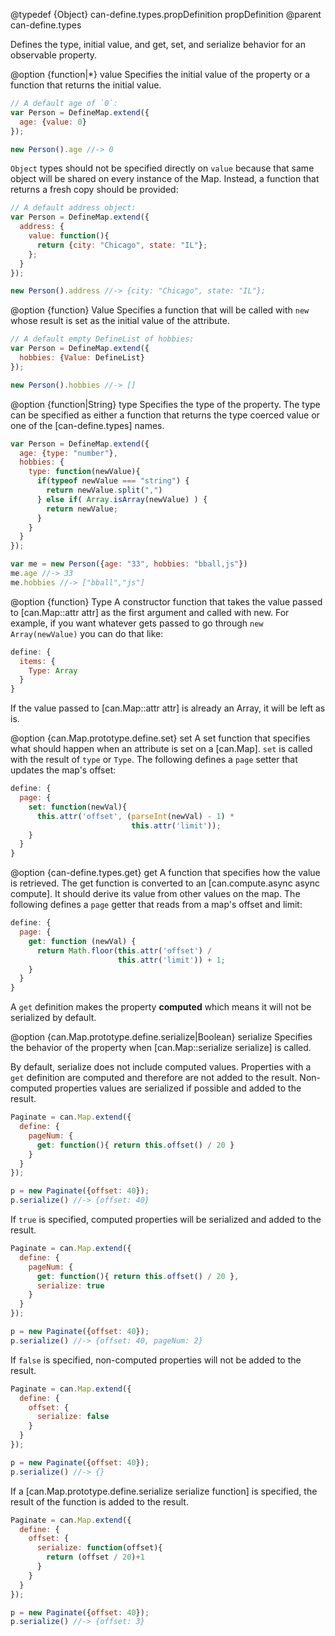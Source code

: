 @typedef {Object} can-define.types.propDefinition propDefinition
@parent can-define.types

Defines the type, initial value, and get, set, and serialize behavior for an
observable property.

@option {function|*} value Specifies the initial value of the property or
a function that returns the initial value.

```js
// A default age of `0`:
var Person = DefineMap.extend({
  age: {value: 0}    
});

new Person().age //-> 0
```

`Object` types should not be specified directly on `value` because that same object will
be shared on every instance of the Map.  Instead, a function that returns a fresh copy should be provided:

```js
// A default address object:
var Person = DefineMap.extend({
  address: {
    value: function(){
      return {city: "Chicago", state: "IL"};
    };
  }    
});

new Person().address //-> {city: "Chicago", state: "IL"};
```

@option {function} Value Specifies a function that will be called with `new` whose result is
set as the initial value of the attribute.

```js
// A default empty DefineList of hobbies:
var Person = DefineMap.extend({
  hobbies: {Value: DefineList}
});

new Person().hobbies //-> []
```

@option {function|String} type Specifies the type of the
property.  The type can be specified as either a function
that returns the type coerced value or one of the [can-define.types] names.

```js
var Person = DefineMap.extend({
  age: {type: "number"},
  hobbies: {
    type: function(newValue){
      if(typeof newValue === "string") {
        return newValue.split(",")
      } else if( Array.isArray(newValue) ) {
        return newValue;
      }
    }
  }
});

var me = new Person({age: "33", hobbies: "bball,js"})
me.age //-> 33
me.hobbies //-> ["bball","js"]
```

@option {function} Type A constructor function that takes
the value passed to [can.Map::attr attr] as the first argument and called with
new. For example, if you want whatever
gets passed to go through `new Array(newValue)` you can do that like:

```js
define: {
  items: {
    Type: Array
  }
}
```

If the value passed to [can.Map::attr attr] is already an Array, it will be left as is.

@option {can.Map.prototype.define.set} set A set function that specifies what should happen when an attribute
is set on a [can.Map]. `set` is called with the result of `type` or `Type`. The following
defines a `page` setter that updates the map's offset:

```js
define: {
  page: {
    set: function(newVal){
      this.attr('offset', (parseInt(newVal) - 1) *
                           this.attr('limit'));
    }
  }
}
```

@option {can-define.types.get} get A function that specifies how the value is retrieved.  The get function is
converted to an [can.compute.async async compute].  It should derive its value from other values
on the map. The following
defines a `page` getter that reads from a map's offset and limit:

```js
define: {
  page: {
    get: function (newVal) {
	  return Math.floor(this.attr('offset') /
	                    this.attr('limit')) + 1;
	}
  }
}
```

A `get` definition makes the property __computed__ which means it will not be serialized by default.

@option {can.Map.prototype.define.serialize|Boolean} serialize Specifies the behavior of the
property when [can.Map::serialize serialize] is called.

By default, serialize does not include computed values. Properties with a `get` definition
are computed and therefore are not added to the result.  Non-computed properties values are
serialized if possible and added to the result.

```js
Paginate = can.Map.extend({
  define: {
    pageNum: {
      get: function(){ return this.offset() / 20 }
    }
  }
});

p = new Paginate({offset: 40});
p.serialize() //-> {offset: 40}
```

If `true` is specified, computed properties will be serialized and added to the result.

```js
Paginate = can.Map.extend({
  define: {
    pageNum: {
      get: function(){ return this.offset() / 20 },
      serialize: true
    }
  }
});

p = new Paginate({offset: 40});
p.serialize() //-> {offset: 40, pageNum: 2}
```

If `false` is specified, non-computed properties will not be added to the result.

```js
Paginate = can.Map.extend({
  define: {
    offset: {
      serialize: false
    }
  }
});

p = new Paginate({offset: 40});
p.serialize() //-> {}
```

If a [can.Map.prototype.define.serialize serialize function] is specified, the result
of the function is added to the result.

```js
Paginate = can.Map.extend({
  define: {
    offset: {
      serialize: function(offset){
        return (offset / 20)+1
      }
    }
  }
});

p = new Paginate({offset: 40});
p.serialize() //-> {offset: 3}
```
